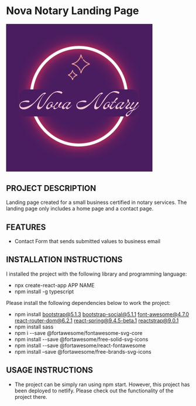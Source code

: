 # Nova Notary Landing Page

<img src='public\imgs\NovaNotary-Logo.png' width='400px' alt='brand logo' />

## PROJECT DESCRIPTION
Landing page created for a small business certified in notary services. The landing page only includes a home page and a contact page. 

## FEATURES
- Contact Form that sends submitted values to business email

## INSTALLATION INSTRUCTIONS
I installed the project with the following library and programming language:
- npx create-react-app APP NAME
- npm install -g typescript

Please install the following dependencies below to work the project:
- npm install bootstrap@5.1.3 bootstrap-social@5.1.1 font-awesome@4.7.0 react-router-dom@6.2.1 react-spring@9.4.5-beta.1 reactstrap@9.0.1
- npm install sass
- npm i --save @fortawesome/fontawesome-svg-core
- npm install --save @fortawesome/free-solid-svg-icons
- npm install --save @fortawesome/react-fontawesome
- npm install –save @fortawesome/free-brands-svg-icons

## USAGE INSTRUCTIONS
- The project can be simply ran using npm start. However, this project has been deployed to netlify. Please check out the functionality of the project there.